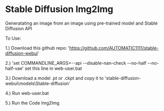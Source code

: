 # Stable Diffusion Img2Img
 Generatating an image from an image using pre-trained model and Stable Diffusion API


 To Use:

1.) Download this github repo: 'https://github.com/AUTOMATIC1111/stable-diffusion-webui'

2.) 'set COMMANDLINE_ARGS=--api --disable-nan-check --no-half --no-half-vae' set this line in web-user.bat

3.) Download a model .pt or .ckpt and copy it to  'stable-diffusion-webui\models\Stable-diffusion' 

4.) Run web-user.bat

5.) Run the Code Img2Img


